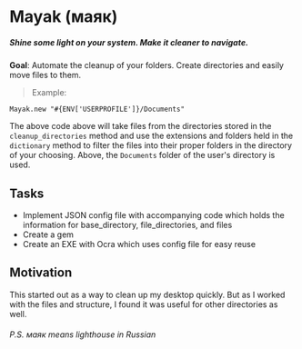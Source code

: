 Mayak (маяк)
============

##### Shine some light on your system. Make it cleaner to navigate.

**Goal**: Automate the cleanup of your folders. Create directories and easily move files to them.

> Example:

```
Mayak.new "#{ENV['USERPROFILE']}/Documents"
```

The above code above will take files from the directories stored in the `cleanup_directories` method and use the extensions and folders held in the `dictionary` method to filter the files into their proper folders in the directory of your choosing. Above, the `Documents` folder of the user's directory is used.

## Tasks
  - Implement JSON config file with accompanying code which holds the information for base_directory, file_directories, and files
  - Create a gem
  - Create an EXE with Ocra which uses config file for easy reuse

## Motivation

This started out as a way to clean up my desktop quickly. But as I worked with the files and structure, I found it was useful for other directories as well.

###### P.S. маяк means lighthouse in Russian
